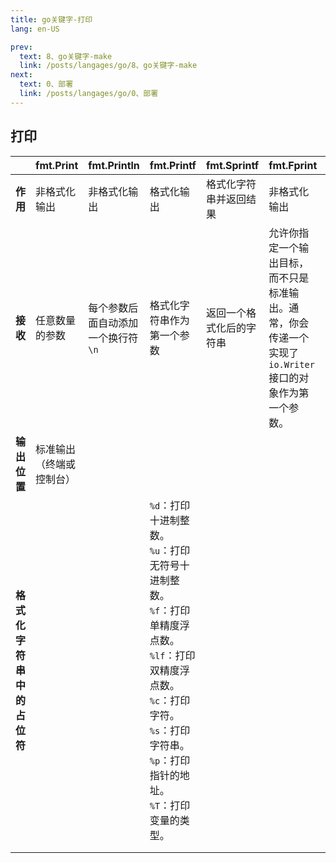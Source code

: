 ```yaml
---
title: go关键字-打印
lang: en-US

prev:
  text: 8、go关键字-make
  link: /posts/langages/go/8、go关键字-make
next:
  text: 0、部署
  link: /posts/langages/go/0、部署
---
```

## 打印

|                            | fmt.Print                | fmt.Println                         | fmt.Printf                                                   | fmt.Sprintf              | fmt.Fprint                                                   | fmt.Fprintln         | fmt.Fprintf |
| -------------------------- | ------------------------ | ----------------------------------- | ------------------------------------------------------------ | ------------------------ | ------------------------------------------------------------ | -------------------- | ----------- |
| **作用**                   | 非格式化输出             | 非格式化输出                        | 格式化输出                                                   | 格式化字符串并返回结果   | 非格式化输出                                                 | 非格式化输出         | 格式化输出  |
| **接收**                   | 任意数量的参数           | 每个参数后面自动添加一个换行符 `\n` | 格式化字符串作为第一个参数                                   | 返回一个格式化后的字符串 | 允许你指定一个输出目标，而不只是标准输出。通常，你会传递一个实现了 `io.Writer` 接口的对象作为第一个参数。 | 输出后添加一个换行符 |             |
| **输出位置**               | 标准输出（终端或控制台） |                                     |                                                              |                          |                                                              |                      |             |
| **格式化字符串中的占位符** |                          |                                     | `%d`：打印十进制整数。 <br />`%u`：打印无符号十进制整数。 <br />`%f`：打印单精度浮点数。 <br />`%lf`：打印双精度浮点数。 <br />`%c`：打印字符。 <br />`%s`：打印字符串。 <br />`%p`：打印指针的地址。 <br />`%T`：打印变量的类型。 |                          |                                                              |                      |             |
|                            |                          |                                     |                                                              |                          |                                                              |                      |             |
|                            |                          |                                     |                                                              |                          |                                                              |                      |             |



&emsp;&emsp;